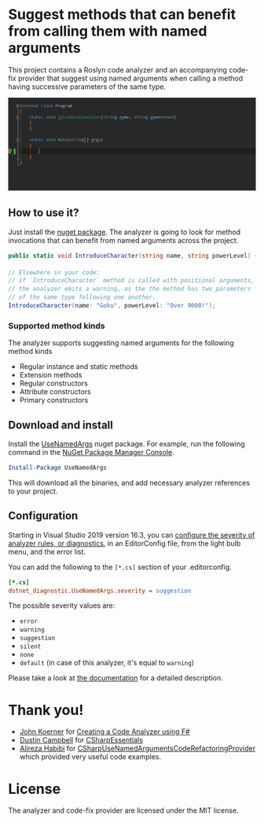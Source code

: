 # Suggest methods that can benefit from calling them with named arguments

<!-- [![Build status](https://ci.appveyor.com/api/projects/status/uucjd3ti7tjmmn9d?svg=true)](https://ci.appveyor.com/project/mykolav/use-named-args-fs) -->

This project contains a Roslyn code analyzer and an accompanying code-fix provider that suggest using named arguments when calling a method having successive parameters of the same type.

![The UseNamedArgs analyzer in action](./use-named-args-demo.gif)

## How to use it?

Just install the [nuget package](https://www.nuget.org/packages/UseNamedArgs/). The analyzer is going to look for method invocations that can benefit from named arguments across the project.

```csharp
public static void IntroduceCharacter(string name, string powerLevel) {}

// Elsewhere in your code:
// if `IntroduceCharacter` method is called with positional arguments,
// the analyzer emits a warning, as the the method has two parameters 
// of the same type following one another.
IntroduceCharacter(name: "Goku", powerLevel: "Over 9000!");
```

### Supported method kinds

The analyzer supports suggesting named arguments for the following method kinds  
- Regular instance and static methods
- Extension methods
- Regular constructors
- Attribute constructors
- Primary constructors 

## Download and install

Install the [UseNamedArgs](https://www.nuget.org/packages/UseNamedArgs) nuget package.
For example, run the following command in the [NuGet Package Manager Console](https://docs.microsoft.com/en-us/nuget/tools/package-manager-console).

```powershell
Install-Package UseNamedArgs
```

This will download all the binaries, and add necessary analyzer references to your project.

## Configuration

Starting in Visual Studio 2019 version 16.3, you can [configure the severity of analyzer rules, or diagnostics](https://learn.microsoft.com/en-us/visualstudio/code-quality/use-roslyn-analyzers?view=vs-2022#configure-severity-levels), in an EditorConfig file, from the light bulb menu, and the error list.

You can add the following to the `[*.cs]` section of your .editorconfig.

```ini
[*.cs]
dotnet_diagnostic.UseNamedArgs.severity = suggestion
```

The possible severity values are:
- `error`
- `warning`
- `suggestion`
- `silent`
- `none`
- `default` (in case of this analyzer, it's equal to `warning`)

Please take a look at [the documentation](https://learn.microsoft.com/en-us/visualstudio/code-quality/use-roslyn-analyzers?view=vs-2022#configure-severity-levels) for a detailed description.


# Thank you!

- [John Koerner](https://github.com/johnkoerner) for [Creating a Code Analyzer using F#](https://johnkoerner.com/code-analysis/creating-a-code-analyzer-using-f/)
- [Dustin Campbell](https://github.com/DustinCampbell) for [CSharpEssentials](https://github.com/DustinCampbell/CSharpEssentials)
- [Alireza Habibi](https://github.com/alrz) for [CSharpUseNamedArgumentsCodeRefactoringProvider](https://github.com/dotnet/roslyn/blob/master/src/Features/CSharp/Portable/UseNamedArguments/CSharpUseNamedArgumentsCodeRefactoringProvider.cs) which provided very useful code examples.

# License

The analyzer and code-fix provider are licensed under the MIT license.
